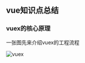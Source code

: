 ## vue知识点总结

### vuex的核心原理

一张图先来介绍vuex的工程流程

![vuex](../imgs/08123fdd96274e23a203ae7a1c67f798.jpeg)